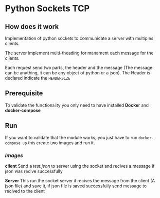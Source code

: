 # Python Sockets TCP

## How does it work

Implementation of python sockets to communicate a server with multiples clients.

The server implement multi-theading for manament each message for the clients.

Each request send two parts, the header and the message (The message can be anything, it can be any object of python or a json).
The Header is declared indicate the `HEADERSIZE`

## Prerequisite

To validate the functionality you only need to have installed **Docker** and **docker-compose**

## Run

If you want to validate that the module works, you just have to run `docker-compose up` this create two images and run it.

### *Images*

**client** Send a *test.json* to server using the socket and recives a message if json was recive successfully

**Server** This run the socket server it recives the message from the client (A json file) and save it, if json file is saved successfully send message to recived to the client
